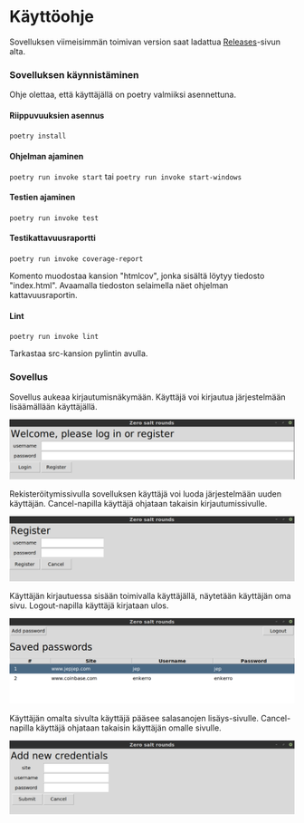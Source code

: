 # Käyttöohje

Sovelluksen viimeisimmän toimivan version saat ladattua [Releases](https://github.com/anttiromppanen/ot-harjoitustyo/releases)-sivun alta.

### Sovelluksen käynnistäminen
Ohje olettaa, että käyttäjällä on poetry valmiiksi asennettuna.

#### Riippuvuuksien asennus
`poetry install`

#### Ohjelman ajaminen
`poetry run invoke start` tai `poetry run invoke start-windows`

#### Testien ajaminen
`poetry run invoke test`

#### Testikattavuusraportti
`poetry run invoke coverage-report`

Komento muodostaa kansion "htmlcov", jonka sisältä löytyy tiedosto "index.html". Avaamalla tiedoston selaimella näet ohjelman kattavuusraportin.

#### Lint
`poetry run invoke lint`

Tarkastaa src-kansion pylintin avulla.

### Sovellus

Sovellus aukeaa kirjautumisnäkymään. Käyttäjä voi kirjautua järjestelmään lisäämällään käyttäjällä.

![Kirjautuminen](https://github.com/anttiromppanen/ot-harjoitustyo/blob/main/dokumentaatio/kuvat/login.png)

Rekisteröitymissivulla sovelluksen käyttäjä voi luoda järjestelmään uuden käyttäjän. Cancel-napilla käyttäjä ohjataan takaisin kirjautumissivulle.

![Rekisteröinti](https://github.com/anttiromppanen/ot-harjoitustyo/blob/main/dokumentaatio/kuvat/register.png)

Käyttäjän kirjautuessa sisään toimivalla käyttäjällä, näytetään käyttäjän oma sivu. Logout-napilla käyttäjä kirjataan ulos.

![Käyttäjän sivu](https://github.com/anttiromppanen/ot-harjoitustyo/blob/main/dokumentaatio/kuvat/userview.png)

Käyttäjän omalta sivulta käyttäjä pääsee salasanojen lisäys-sivulle. Cancel-napilla käyttäjä ohjataan takaisin käyttäjän omalle sivulle.

![Salasanojen lisäys](https://github.com/anttiromppanen/ot-harjoitustyo/blob/main/dokumentaatio/kuvat/newpassword.png)
